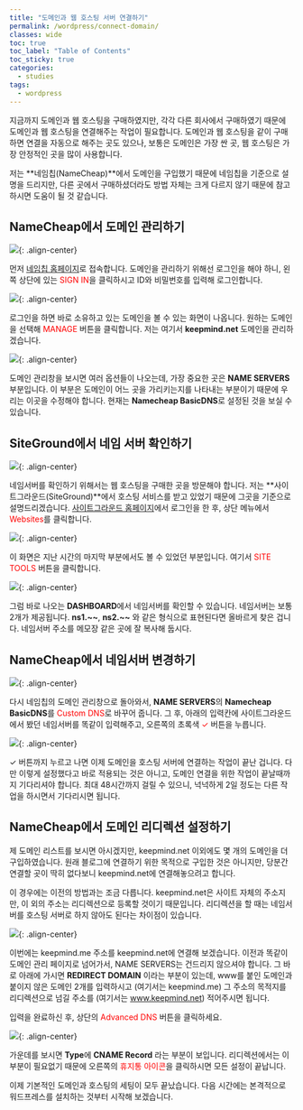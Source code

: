 ```yaml
---
title: "도메인과 웹 호스팅 서버 연결하기"
permalink: /wordpress/connect-domain/
classes: wide
toc: true
toc_label: "Table of Contents"
toc_sticky: true
categories:
  - studies
tags:
  - wordpress
---
```


지금까지 도메인과 웹 호스팅을 구매하였지만, 각각 다른 회사에서 구매하였기 때문에 도메인과 웹 호스팅을 연결해주는 작업이 필요합니다. 도메인과 웹 호스팅을 같이 구매하면 연결을 자동으로 해주는 곳도 있으나, 보통은 도메인은 가장 싼 곳, 웹 호스팅은 가장 안정적인 곳을 많이 사용합니다.

저는 **네임칩(NameCheap)**에서 도메인을 구입했기 때문에 네임칩을 기준으로 설명을 드리지만, 다른 곳에서 구매하셨더라도 방법 자체는 크게 다르지 않기 때문에 참고하시면 도움이 될 것 같습니다.

## NameCheap에서 도메인 관리하기

![](/assets/images/WP/003/01.png){: .align-center}

먼저 [네임칩 홈페이지](https://www.namecheap.com/)로 접속합니다. 도메인을 관리하기 위해선 로그인을 해야 하니, 왼쪽 상단에 있는 <span style="color:red">SIGN IN</span>을 클릭하시고 ID와 비밀번호를 입력해 로그인합니다.

![](/assets/images/WP/003/02.png){: .align-center}

로그인을 하면 바로 소유하고 있는 도메인을 볼 수 있는 화면이 나옵니다. 원하는 도메인을 선택해 <span style="color:red">MANAGE</span> 버튼을 클릭합니다. 저는 여기서 **keepmind.net** 도메인을 관리하겠습니다.

![](/assets/images/WP/003/03.png){: .align-center}

도메인 관리창을 보시면 여러 옵션들이 나오는데, 가장 중요한 곳은 **NAME SERVERS** 부분입니다. 이 부분은 도메인이 어느 곳을 가리키는지를 나타내는 부분이기 때문에 우리는 이곳을 수정해야 합니다. 현재는 **Namecheap BasicDNS**로 설정된 것을 보실 수 있습니다.

## SiteGround에서 네임 서버 확인하기

![](/assets/images/WP/003/04.png){: .align-center}

네임서버를 확인하기 위해서는 웹 호스팅을 구매한 곳을 방문해야 합니다. 저는 **사이트그라운드(SiteGround)**에서 호스팅 서비스를 받고 있었기 때문에 그곳을 기준으로 설명드리겠습니다. [사이트그라운드 홈페이지](https://siteground.com/)에서 로그인을 한 후, 상단 메뉴에서 <span style="color:red">Websites</span>를 클릭합니다.

![](/assets/images/WP/003/05.png){: .align-center}

이 화면은 지난 시간의 마지막 부분에서도 볼 수 있었던 부분입니다. 여기서 <span style="color:red">SITE TOOLS</span> 버튼을 클릭합니다.

![](/assets/images/WP/003/06.png){: .align-center}

그럼 바로 나오는 **DASHBOARD**에서 네임서버를 확인할 수 있습니다. 네임서버는 보통 2개가 제공됩니다. **ns1.~\~**, **ns2.~\~** 와 같은 형식으로 표현된다면 올바르게 찾은 겁니다. 네임서버 주소를 메모장 같은 곳에 잘 복사해 둡시다.

## NameCheap에서 네임서버 변경하기

![](/assets/images/WP/003/07.png){: .align-center}

다시 네임칩의 도메인 관리창으로 돌아와서, **NAME SERVERS**의 **Namecheap BasicDNS**를 <span style="color:red">Custom DNS</span>로 바꾸어 줍니다. 그 후, 아래의 입력칸에 사이트그라운드에서 봤던 네임서버를 똑같이 입력해주고, 오른쪽의 초록색 <span style="color:red">✓</span> 버튼을 누릅니다.

![](/assets/images/WP/003/08.png){: .align-center}

✓ 버튼까지 누르고 나면 이제 도메인을 호스팅 서버에 연결하는 작업이 끝난 겁니다. 다만 이렇게 설정했다고 바로 적용되는 것은 아니고, 도메인 연결을 위한 작업이 끝날때까지 기다리셔야 합니다. 최대 48시간까지 걸릴 수 있으니, 넉넉하게 2일 정도는 다른 작업을 하시면서 기다리시면 됩니다.

## NameCheap에서 도메인 리디렉션 설정하기

제 도메인 리스트를 보시면 아시겠지만, keepmind.net 이외에도 몇 개의 도메인을 더 구입하였습니다. 원래 블로그에 연결하기 위한 목적으로 구입한 것은 아니지만, 당분간 연결할 곳이 딱히 없다보니 keepmind.net에 연결해놓으려고 합니다.

이 경우에는 이전의 방법과는 조금 다릅니다. keepmind.net은 사이트 자체의 주소지만, 이 외의 주소는 리디렉션으로 등록할 것이기 때문입니다. 리디렉션을 할 때는 네임서버를 호스팅 서버로 하지 않아도 된다는 차이점이 있습니다.

![](/assets/images/WP/003/09.png){: .align-center}

이번에는 keepmind.me 주소를 keepmind.net에 연결해 보겠습니다. 이전과 똑같이 도메인 관리 페이지로 넘어가서, NAME SERVERS는 건드리지 않으셔야 합니다. 그 바로 아래에 가시면 **REDIRECT DOMAIN** 이라는 부분이 있는데, www를 붙인 도메인과 붙이지 않은 도메인 2개를 입력하시고 (여기서는 keepmind.me) 그 주소의 목적지를 리디렉션으로 넘길 주소를 (여기서는 www.keepmind.net) 적어주시면 됩니다.

입력을 완료하신 후, 상단의 <span style="color:red">Advanced DNS</span> 버튼을 클릭하세요.

![](/assets/images/WP/003/10.png){: .align-center}

가운데를 보시면 **Type**에 **CNAME Record** 라는 부분이 보입니다. 리디렉션에서는 이 부분이 필요없기 때문에 오른쪽의 <span style="color:red">휴지통 아이콘</span>을 클릭하시면 모든 설정이 끝납니다.

이제 기본적인 도메인과 호스팅의 세팅이 모두 끝났습니다. 다음 시간에는 본격적으로 워드프레스를 설치하는 것부터 시작해 보겠습니다.